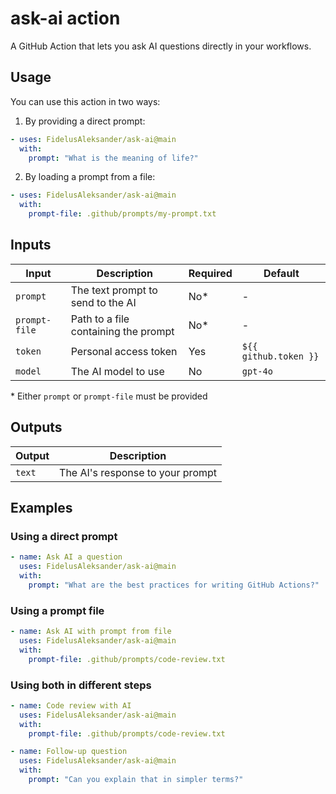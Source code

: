 # ask-ai action

A GitHub Action that lets you ask AI questions directly in your workflows.

## Usage

You can use this action in two ways:

1. By providing a direct prompt:
```yaml
- uses: FidelusAleksander/ask-ai@main
  with:
    prompt: "What is the meaning of life?"
```

2. By loading a prompt from a file:
```yaml
- uses: FidelusAleksander/ask-ai@main
  with:
    prompt-file: .github/prompts/my-prompt.txt
```

## Inputs

| Input | Description | Required | Default |
|-------|-------------|----------|---------|
| `prompt` | The text prompt to send to the AI | No* | - |
| `prompt-file` | Path to a file containing the prompt | No* | - |
| `token` | Personal access token | Yes | `${{ github.token }}` |
| `model` | The AI model to use | No | `gpt-4o` |

\* Either `prompt` or `prompt-file` must be provided

## Outputs

| Output | Description |
|--------|-------------|
| `text` | The AI's response to your prompt |

## Examples

### Using a direct prompt
```yaml
- name: Ask AI a question
  uses: FidelusAleksander/ask-ai@main
  with:
    prompt: "What are the best practices for writing GitHub Actions?"
```

### Using a prompt file
```yaml
- name: Ask AI with prompt from file
  uses: FidelusAleksander/ask-ai@main
  with:
    prompt-file: .github/prompts/code-review.txt
```

### Using both in different steps
```yaml
- name: Code review with AI
  uses: FidelusAleksander/ask-ai@main
  with:
    prompt-file: .github/prompts/code-review.txt

- name: Follow-up question
  uses: FidelusAleksander/ask-ai@main
  with:
    prompt: "Can you explain that in simpler terms?"
```
